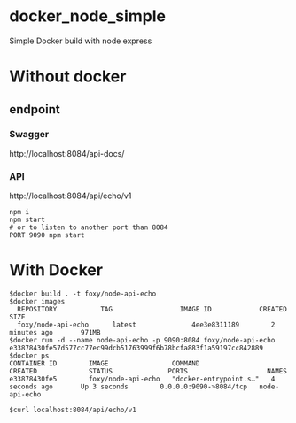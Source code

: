 # docker_node_simple
Simple Docker build with node express


# Without docker

## endpoint

### Swagger
http://localhost:8084/api-docs/

### API
http://localhost:8084/api/echo/v1

```
npm i
npm start
# or to listen to another port than 8084
PORT 9090 npm start
```

# With Docker

```
$docker build . -t foxy/node-api-echo
$docker images
  REPOSITORY           TAG                 IMAGE ID            CREATED             SIZE
  foxy/node-api-echo      latest              4ee3e8311189        2 minutes ago       971MB
$docker run -d --name node-api-echo -p 9090:8084 foxy/node-api-echo
e33878430fe57d577cc77ec99dcb51763999f6b78bcfa883f1a59197cc842889
$docker ps
CONTAINER ID        IMAGE                COMMAND                  CREATED             STATUS              PORTS                    NAMES
e33878430fe5        foxy/node-api-echo   "docker-entrypoint.s…"   4 seconds ago       Up 3 seconds        0.0.0.0:9090->8084/tcp   node-api-echo

$curl localhost:8084/api/echo/v1

```
